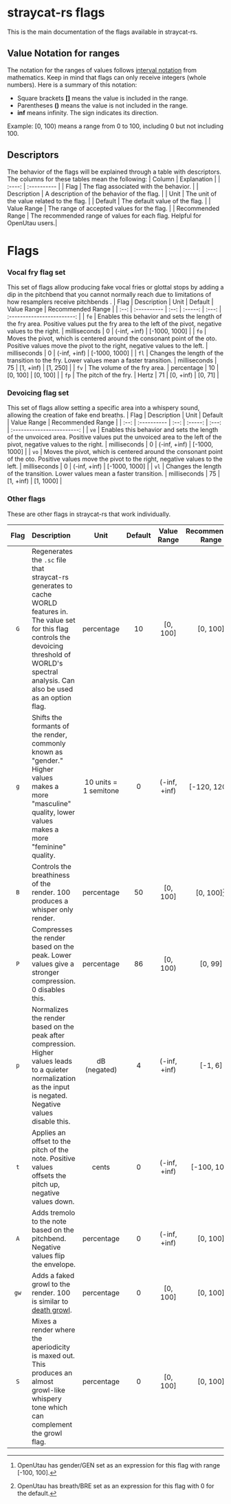 # straycat-rs flags
 This is the main documentation of the flags available in straycat-rs.

## Value Notation for ranges
 The notation for the ranges of values follows [interval notation](https://en.wikipedia.org/wiki/Interval_(mathematics)#Notations_for_intervals) from mathematics. Keep in mind that flags can only receive integers (whole numbers). Here is a summary of this notation:
 - Square brackets **[]** means the value is included in the range.
 - Parentheses **()** means the value is not included in the range.
 - **inf** means infinity. The sign indicates its direction.

 Example: [0, 100) means a range from 0 to 100, including 0 but not including 100.

## Descriptors
 The behavior of the flags will be explained through a table with descriptors. The columns for these tables mean the following:
 | Column | Explanation |
 | :----: | :---------- |
 |  Flag  | The flag associated with the behavior. |
 | Description | A description of the behavior of the flag. |
 | Unit | The unit of the value related to the flag. |
 | Default | The default value of the flag. |
 | Value Range | The range of accepted values for the flag. |
 | Recommended Range | The recommended range of values for each flag. Helpful for OpenUtau users.|

# Flags
### Vocal fry flag set
 This set of flags allow producing fake vocal fries or glottal stops by adding a dip in the pitchbend that you cannot normally reach due to limitations of how resamplers receive pitchbends
 .
 | Flag | Description | Unit | Default | Value Range | Recommended Range |
 | :--: | :---------- | :--: | :-----: | :---: | :------------------------: |
 | `fe` | Enables this behavior and sets the length of the fry area. Positive values put the fry area to the left of the pivot, negative values to the right. | milliseconds | 0 | (-inf, +inf) | [-1000, 1000] |
 | `fo` | Moves the pivot, which is centered around the consonant point of the oto. Positive values move the pivot to the right, negative values to the left. | milliseconds | 0 | (-inf, +inf) | [-1000, 1000] |
 | `fl` | Changes the length of the transition to the fry. Lower values mean a faster transition. | milliseconds | 75 | [1, +inf) | [1, 250] |
 | `fv` | The volume of the fry area. | percentage | 10 | [0, 100] | [0, 100] |
 | `fp` | The pitch of the fry. | Hertz | 71 | [0, +inf) | [0, 71] |

### Devoicing flag set
This set of flags allow setting a specific area into a whispery sound, allowing the creation of fake end breaths.
 | Flag | Description | Unit | Default | Value Range | Recommended  Range |
 | :--: | :---------- | :--: | :-----: | :---: | :------------------------: |
 | `ve` | Enables this behavior and sets the length of the unvoiced area. Positive values put the unvoiced area to the left of the pivot, negative values to the right. | milliseconds | 0 | (-inf, +inf) | [-1000, 1000] |
 | `vo` | Moves the pivot, which is centered around the consonant point of the oto. Positive values move the pivot to the right, negative values to the left. | milliseconds | 0 | (-inf, +inf) | [-1000, 1000] |
 | `vl` | Changes the length of the transition. Lower values mean a faster transition. | milliseconds | 75 | [1, +inf) | [1, 1000] |

### Other flags
 These are other flags in straycat-rs that work individually.

| Flag | Description | Unit | Default | Value Range | Recommended Range |
| :--: | :---------- | :--: | :-----: | :---: | :------------------------: |
| `G`  | Regenerates the `.sc` file that straycat-rs generates to cache WORLD features in. The value set for this flag controls the devoicing threshold of WORLD's spectral analysis. Can also be used as an option flag. | percentage | 10 | [0, 100] | [0, 100] |
| `g`  | Shifts the formants of the render, commonly known as "gender." Higher values makes a more "masculine" quality, lower values makes a more "feminine" quality. | 10 units = 1 semitone | 0 | (-inf, +inf) | [-120, 120][^1] |
| `B`  | Controls the breathiness of the render. 100 produces a whisper only render. | percentage | 50 | [0, 100] | [0, 100][^2] |
| `P`  | Compresses the render based on the peak. Lower values give a stronger compression. 0 disables this. | percentage | 86 | [0, 100) | [0, 99] |
| `p`  | Normalizes the render based on the peak after compression. Higher values leads to a quieter normalization as the input is negated. Negative values disable this. | dB (negated) | 4 | (-inf, +inf) | [-1, 6] |
| `t`  | Applies an offset to the pitch of the note. Positive values offsets the pitch up, negative values down. | cents | 0 | (-inf, +inf) | [-100, 100] |
| `A`  | Adds tremolo to the note based on the pitchbend. Negative values flip the envelope. | percentage | 0 | (-inf, +inf) | [0, 100] |
| `gw` | Adds a faked growl to the render. 100 is similar to [death growl](https://en.wikipedia.org/wiki/Death_growl). | percentage | 0 | [0, 100] | [0, 100] |
| `S`  | Mixes a render where the aperiodicity is maxed out. This produces an almost growl-like whispery tone which can complement the growl flag. | percentage | 0 | [0, 100] | [0, 100] |

[^1]: OpenUtau has gender/GEN set as an expression for this flag with range [-100, 100].

[^2]: OpenUtau has breath/BRE set as an expression for this flag with 0 for the default.